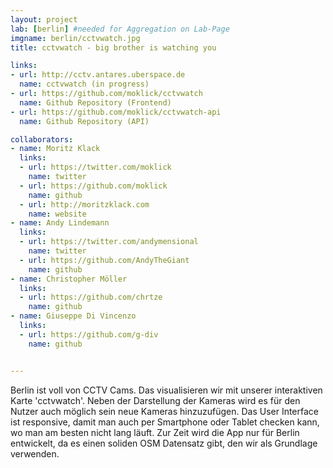 ```yaml
---
layout: project
lab: [berlin] #needed for Aggregation on Lab-Page
imgname: berlin/cctvwatch.jpg
title: cctvwatch - big brother is watching you

links:
- url: http://cctv.antares.uberspace.de
  name: cctvwatch (in progress)
- url: https://github.com/moklick/cctvwatch
  name: Github Repository (Frontend)
- url: https://github.com/moklick/cctvwatch-api
  name: Github Repository (API)

collaborators:
- name: Moritz Klack
  links:
  - url: https://twitter.com/moklick
    name: twitter
  - url: https://github.com/moklick
    name: github
  - url: http://moritzklack.com
    name: website
- name: Andy Lindemann
  links:
  - url: https://twitter.com/andymensional
    name: twitter
  - url: https://github.com/AndyTheGiant
    name: github
- name: Christopher Möller
  links:
  - url: https://github.com/chrtze
    name: github
- name: Giuseppe Di Vincenzo
  links:
  - url: https://github.com/g-div
    name: github


---
```


Berlin ist voll von CCTV Cams. Das visualisieren wir mit unserer interaktiven Karte 'cctvwatch'.
Neben der Darstellung der Kameras wird es für den Nutzer auch möglich sein neue Kameras hinzuzufügen. Das User Interface ist responsive, damit man auch per Smartphone oder Tablet checken kann, wo man am besten nicht lang läuft. Zur Zeit wird die App nur für Berlin entwickelt, da es einen soliden OSM Datensatz gibt, den wir als Grundlage verwenden.
